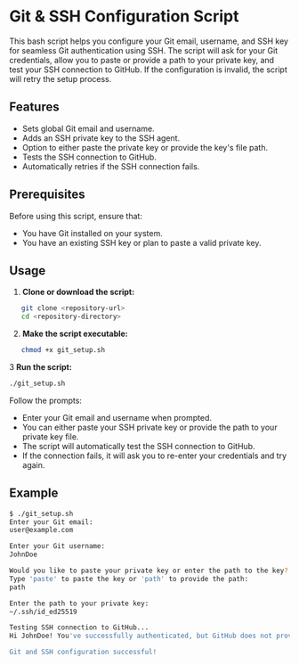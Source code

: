 # Git & SSH Configuration Script

This bash script helps you configure your Git email, username, and SSH key for seamless Git authentication using SSH. The script will ask for your Git credentials, allow you to paste or provide a path to your private key, and test your SSH connection to GitHub. If the configuration is invalid, the script will retry the setup process.

## Features

- Sets global Git email and username.
- Adds an SSH private key to the SSH agent.
- Option to either paste the private key or provide the key's file path.
- Tests the SSH connection to GitHub.
- Automatically retries if the SSH connection fails.

## Prerequisites

Before using this script, ensure that:
- You have Git installed on your system.
- You have an existing SSH key or plan to paste a valid private key.

## Usage

1. **Clone or download the script:**

```bash
   git clone <repository-url>
   cd <repository-directory>
```
2. **Make the script executable:**

```bash
   chmod +x git_setup.sh
```
3 **Run the script:**
```bash
./git_setup.sh
```

Follow the prompts:

- Enter your Git email and username when prompted.
- You can either paste your SSH private key or provide the path to your private key file.
- The script will automatically test the SSH connection to GitHub.
- If the connection fails, it will ask you to re-enter your credentials and try again.


## Example

```bash
$ ./git_setup.sh
Enter your Git email:
user@example.com

Enter your Git username:
JohnDoe

Would you like to paste your private key or enter the path to the key?
Type 'paste' to paste the key or 'path' to provide the path:
path

Enter the path to your private key:
~/.ssh/id_ed25519

Testing SSH connection to GitHub...
Hi JohnDoe! You've successfully authenticated, but GitHub does not provide shell access.

Git and SSH configuration successful!
```
